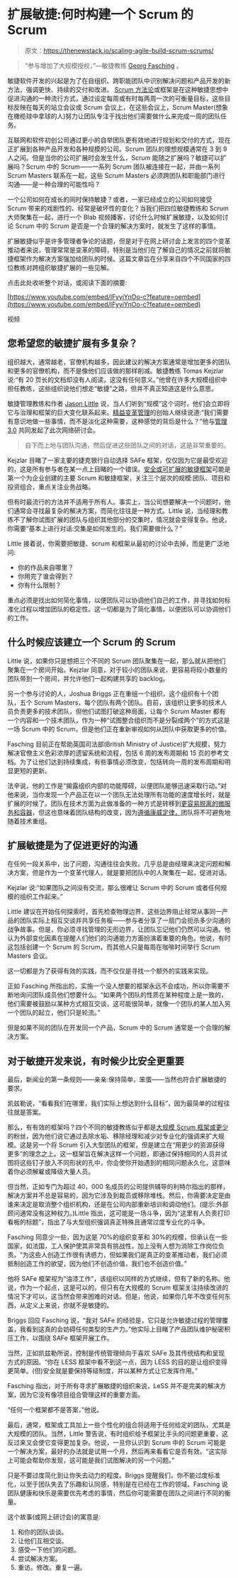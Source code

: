 # 扩展敏捷:何时构建一个 Scrum 的 Scrum

> 原文：<https://thenewstack.io/scaling-agile-build-scrum-scrums/>

> “参与增加了大规模授权，”—敏捷教练 [Georg Fasching](http://geofas.com/) 。

敏捷软件开发的兴起是为了在自组织、跨职能团队中识别解决问题和产品开发的新方法，强调更快、持续的交付和改进。 [Scrum 方法论](https://www.scrumalliance.org/why-scrum)或框架是在这种敏捷思想中促进沟通的一种流行方式，通过设定每周或有时每两周一次的可衡量目标，这些目标反映在每天的站立会议或 Scrum 会议上，在这些会议上，Scrum Master(想象在橄榄球中拿球的人)努力让团队专注于找出他们需要做什么来完成一周的团队任务。

互联网和软件初创公司通过更小的自举团队更有效地进行规划和交付的方式，现在正扩展到各种产品开发和各种规模的公司。Scrum 团队的理想规模通常在 3 到 9 人之间。但是当你的公司扩展时会发生什么，Scrum 能随之扩展吗？敏捷可以扩展吗？Scrum 中的 Scrum——一系列 Scrum 团队被连接在一起，并由一系列 Scrum Masters 联系在一起，这些 Scrum Masters 必须跨团队和职能部门进行沟通——是一种合理的可能性吗？

一个公司如何在成长的同时保持敏捷？或者，一家已经成立的公司如何接受 Scrum 带来的戏剧性的、经常是破坏性的变化？当我们把四位敏捷教练和 Scrum 大师聚集在一起，进行一个 Blab 视频播客，讨论什么时候扩展敏捷，以及如何讨论 Scrum 中的 Scrum 是否是一个合理的解决方案时，就发生了这样的事情。

扩展敏捷似乎是许多管理者争论的话题，但是对于在网上研讨会上发言的四个变革推动者来说，管理常常是变革的障碍，特别是当他们在了解自己的情况之前就将敏捷框架作为解决方案强加给团队的时候。这篇文章旨在分享来自四个不同国家的四位教练对跨组织敏捷扩展的一些见解。

点击此处收听整个对话，或阅读下面的摘要:

[https://www.youtube.com/embed/IFyyiYnOo-c?feature=oembed](https://www.youtube.com/embed/IFyyiYnOo-c?feature=oembed)

视频

## 您希望您的敏捷扩展有多复杂？

组织越大，通常越老，官僚机构越多，因此建议的解决方案通常是增加更多的团队和更多的官僚机构，而不是像他们应该做的那样削减。敏捷教练 Tomas Kejzlar 说:“有 20 页长的文档却没有人阅读，这没有任何意义。”他曾在许多大规模组织中担任教练，这些组织说他们想走“敏捷”之路，但并不真正知道这是什么意思。

敏捷管理教练和作者 [Jason Little](http://www.agilecoach.ca/about/) 说，当人们听到“规模”这个词时，他们会立即将它与治理和框架的巨大变化联系起来。[精益变革管理](http://www.leanchange.org/)的创始人继续说道:“我们需要有意识地做一些事情，而不是淡化这种需要，这种感觉的背后是什么？”他与[管理 3.0](http://www.management30.com/) 共同发起了此次网络研讨会。

> 自下而上地与团队沟通，然后促进这些团队之间的对话，这是非常重要的。

Kejzlar 目睹了一家主要的捷克银行自动选择 SAFe 框架，仅仅因为它是最受欢迎的，这是所有参与者在某一点上目睹的一个错误。[安全或可扩展的敏捷框架](http://www.scaledagileframework.com/)可能是第一个为企业创建的主要 Scrum 和敏捷框架，关注三个层次的规模:团队、项目和投资组合，重点关注业务战略。

但有时最流行的方法并不适用于所有人。事实上，当公司想要解决一个问题时，他们通常会寻找最复杂的解决方案，而简化往往是一种方式。Little 说，当经理和教练不了解你试图扩展的团队与组织其他部分的交集时，情况就会变得复杂。他说，你需要“基本上进行对话:交集是如何发生的，我们需要做什么？”

Little 接着说，你需要把敏捷、scrum 和框架从最初的讨论中去掉，而是更广泛地问:

*   你的作品来自哪里？
*   你用完了谁会得到？
*   你有什么限制？

重点必须是找出如何简化事情，以便团队可以协调他们自己的工作，并寻找如何标准化过程以增加团队的稳定性。这一切都是为了简化事情，以便团队可以协调他们的工作。

## **什么时候应该建立一个 Scrum 的 Scrum**

Little 说，如果你只是想把三个不同的 Scrum 团队聚集在一起，那么就从把他们聚集在一个房间开始。Kejzlar 同意，对于较小的团队来说，更容易将较小数量的团队带到一个房间，并允许他们一起构建共享的 backlog。

另一个参与讨论的人，Joshua Briggs 正在重组一个组织，这个组织有十个团队，五个 Scrum Masters，每个团队有两个团队。目前，该组织让更多的技术人员负责更多的技术团队，但他们试图打破这种局面，让每个 Scrum Master 都有一个内容和一个技术团队，作为一种“试图整合组织而不是分裂成两个”的方式这是一场 Scrum 中的 Scrum，但是他们正在重新审视如何从团队中获取更多的价值。

Fasching 目前正在帮助英国司法部(British Ministry of Justice)扩大规模，努力解决官僚主义色彩浓厚的遗留系统和流程，包括 6 周的发布周期和 15 页的参考文档。为了让他们达到持续集成，有些事情必须改变，包括转向一周的发布周期和明显更短的更新。

法辛说，他的工作是“揭露组织内部的功能障碍，以便团队能够迅速采取行动。”对他来说，当你发现一个产品正在以一个团队无法处理所有功能的速度增长时，就是扩展的时候了。团队在技术方面为此做准备的一种方式是转移到[更容易脱离的微服务和容器](https://thenewstack.io/agile-management-how-to-manage-microservices-with-your-team/)，但这也意味着团队结构的改变，因为[遵循康威定律，](https://thenewstack.io/conways-law-internal-apis-new-york-times/)团队将不可避免地随着技术重组。

## **扩展敏捷是为了促进更好的沟通**

在任何一段关系中，出了问题，沟通往往会失败。几乎总是由经理来决定问题和解决方案，但是作为一个变革代理人，就是要把团队中的人聚集在一起，促进对话。

Kejzlar 说:“如果团队之间没有交流，那么很难让 Scrum 中的 Scrum 或者任何规模的组织工作起来。”

Little 建议在开始任何探索时，首先检查物理边界，这些边界阻止经常从事同一产品的团队实际上相互交谈并共享任务板——参与者分享了一扇门会扼杀多少沟通的战争故事。但是，你必须寻找管理的无形边界，让团队忘记他们仍然可以沟通。他认为外部变化因素在提醒人们他们的沟通能力方面扮演着重要的角色。他说，有时这包括创建一个 Scrum 的 Scrum，而其他人只是每周在咖啡时间举行 Scrum Masters 会议。

这一切都是为了获得有效的实践，而不仅仅是寻找一个额外的实践来实现。

正如 Fasching 所指出的，实施一个没人想要的框架永远不会成功，所以你需要不断地询问团队成员他们想要什么。“如果两个团队的性质在某种程度上是一致的，他们需要被鼓励以某种方式相互交谈，这可能很简单，就像一个团队的某人加入另一个团队的起立，他们只是轮流。”

但是如果不同的团队在开发同一个产品，Scrum 中的 Scrum 通常是一个合理的解决方案。

## 对于敏捷开发来说，有时候少比安全更重要

最后，新闻业的第一条规则——亲亲:保持简单，笨蛋——当然也符合扩展敏捷的要求。

凯兹勒说，“看看我们在哪里，我们实际上想达到什么目标”，因为最简单的过程往往就是答案。

那么，有有效的框架吗？四个不同的敏捷教练似乎都是[大规模 Scrum 框架或更少](http://less.works/)的粉丝，因为他们说它通过去除水垢、移除经理和减少对专业化的强调来扩大规模。这是另一个将 Scrum 引入大型团队的框架，但是建立在“用更少的资源获得更多”的理念之上。这一框架旨在解决这样一个问题，即通过保持相同的人员并试图将这些钉子放入不同形状的孔中，你会使你开始遇到的相同问题永久化，这意味着你必须解雇或降级大量人员。

但当然，正如专门为超过 40，000 名成员的公司提供辅导的利特尔指出的那样，解决方案并不总是容易的，因为它涉及到裁员或移除堆栈。然后，你需要决定是由谁来决定是取消整个组织机构，还是在公司内部重新培训和调动他们。(提示:外部顾问通常没有这种权力。)Little 指出，这可能是一场斗争，因为“这里有人负责打印看板的标题”，指出了与大型组织强调真正特殊且通常过度专业化的斗争。

Fasching 同意少一些，因为这是 70%的组织变革和 30%的规模，但承认在一些国家，如法国，工人保护使其非常具有挑战性，加上没有人想为消除工作岗位负责。“为这些人创造工作很有诱惑力，但如果我们是真正的变革推动者，我们必须抵制创造工作的欲望，因为他们不创造价值，我们也不创造价值。”

他将 SAFe 框架视为“油漆工作”，该组织以同样的方式继续，但有了新的名称。他说，作为一个起点，这是可以的，但只有在大规模的 Scrum 框架关注持续改进的情况下才可以，这当然会带来困难的对话。但是，他说，如果你几年不改变任何东西，从定义上来说，你就不是敏捷的。

Briggs 回应 Fasching 说，“我对 SAFe 的经验是，它只是允许敏捷过程的管理覆盖，我看到这真的会妨碍任何类型的生产力。”他实际上目睹了产品团队维护秘密积压工作，以围绕 SAFe 框架开展工作。

当然，正如凯兹勒所说，控制是传统管理倾向于喜欢 SAFe 及其传统结构和呈现方式的原因。“你在 LESS 框架中看不到这一点，因为 LESS 的目的是让组织变得更简单。(但)安全就是要保持等级制度，并以某种方式让它发挥作用。”

Fasching 指出，对于所有寻求扩展敏捷的组织来说，LeSS 并不是完美的解决方案，因为它没有像项目组合管理这样的重要方面。

“任何一个框架都不是答案，”他说。

最后，通常，框架或工具加上一些个性化的组合将适用于任何给定的团队，尤其是大规模的团队。当然，Little 警告说，有时组织给予框架比手头的问题更重要，这反过来又会使它变得更加复杂。他说，一旦你认识到 Scrum 中的 Scrum 可能是一个解决方案，最好的办法就是试用一个月，然后再来看看它是否有效。“这实际上可能会帮助你发现，这可能是我们试图解决的另一个问题。”

只是不要过度简化到让你失去动力的程度。Briggs 提醒我们，你不能过度标准化，以至于团队失去了乐趣和认同感，特别是在已经在工作的领域。Fasching 说团队健康和快乐是需要优先考虑的事情，然后你可能需要在团队之间进行不同的衡量。

这个故事(或网上研讨会)的寓意是:

1.  和你的团队谈谈。
2.  让他们互相交谈。
3.  感受一下他们的问题。
4.  尝试解决方案。
5.  重访。修改。重复一遍。

<svg xmlns:xlink="http://www.w3.org/1999/xlink" viewBox="0 0 68 31" version="1.1"><title>Group</title> <desc>Created with Sketch.</desc></svg>